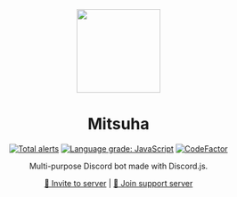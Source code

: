<div align="center">

<img src="https://cdn.discordapp.com/avatars/749640517549293729/7e7e4114a2a23227d297d858cd6a5b47.png?size=2048" height="150" width="150"/>

<h1 id="mitsuha">Mitsuha</h1>
<p><a href="https://lgtm.com/projects/g/theRealAyan/mitsuha-project/alerts/"><img src="https://img.shields.io/lgtm/alerts/g/theRealAyan/mitsuha-project.svg?logo=lgtm&amp;logoWidth=18" alt="Total alerts"></a>
<a href="https://lgtm.com/projects/g/theRealAyan/mitsuha-project/context:javascript"><img src="https://img.shields.io/lgtm/grade/javascript/g/theRealAyan/mitsuha-project.svg?logo=lgtm&amp;logoWidth=18" alt="Language grade: JavaScript"></a>
<a href="https://www.codefactor.io/repository/github/therealayan/mitsuha-project"><img src="https://www.codefactor.io/repository/github/therealayan/mitsuha-project/badge" alt="CodeFactor"></a></p>
<p>Multi-purpose Discord bot made with Discord.js.</p>
<p><a href="https://discord.com/oauth2/authorize?client_id=749640517549293729&amp;permissions=205323366&amp;scope=bot">🔗 Invite to server</a> |
<a href="https://discord.gg/6Pwak89TTg">🔗 Join support server</a></p>

</div>
